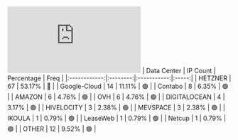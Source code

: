 ![Diagramm](https://github.com/obajay/StateSync-snapshots/blob/main/Projects/Umee/1/README.md)
| Data Center | IP Count | Percentage | Freq |
|:------------:|:--------:|:-----------:|:-----:|
| HETZNER | 67 | 53.17% | 🔴 |
| Google-Cloud | 14 | 11.11% | 🟢 |
| Contabo | 8 | 6.35% | 🟢 |
| AMAZON | 6 | 4.76% | 🟢 |
| OVH | 6 | 4.76% | 🟢 |
| DIGITALOCEAN | 4 | 3.17% | 🟢 |
| HIVELOCITY | 3 | 2.38% | 🟢 |
| MEVSPACE | 3 | 2.38% | 🟢 |
| IKOULA | 1 | 0.79% | 🟢 |
| LeaseWeb | 1 | 0.79% | 🟢 |
| Netcup | 1 | 0.79% | 🟢 |
| OTHER | 12 | 9.52% | 🟢 |